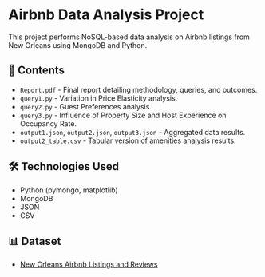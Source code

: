 # Airbnb Data Analysis Project

This project performs NoSQL-based data analysis on Airbnb listings from New Orleans using MongoDB and Python.

## 📁 Contents

- `Report.pdf` - Final report detailing methodology, queries, and outcomes.
- `query1.py` - Variation in Price Elasticity analysis.
- `query2.py` - Guest Preferences analysis.
- `query3.py` - Influence of Property Size and Host Experience on Occupancy Rate.
- `output1.json`, `output2.json`, `output3.json` - Aggregated data results.
- `output2_table.csv` - Tabular version of amenities analysis results.

## 🛠 Technologies Used

- Python (pymongo, matplotlib)
- MongoDB
- JSON
- CSV

## 📊 Dataset

- [New Orleans Airbnb Listings and Reviews](http://insideairbnb.com/get-the-data.html)

